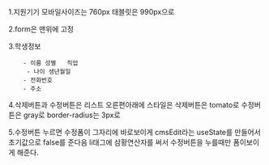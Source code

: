 1.지원기기 모바일사이즈는 760px 태블릿은 990px으로

2.form은 맨위에 고정

3.학생정보

        - 이름 성별   직업
         - 나이 생년월일
        - 전화번호
        - 주소

4.삭제버튼과 수정버튼은 리스트 오른편아래에 스타일은 삭제버튼은 tomato로 수정버튼은 gray로 border-radius는 3px로

5.수정버튼 누르면 수정폼이 그자리에 바로보이게 cmsEdit라는 useState를 만들어서 초기값으로 false를 준다음 li태그에 삼황연산자를 써서 수정버튼을 누를때만 폼이보이게 해준다.
